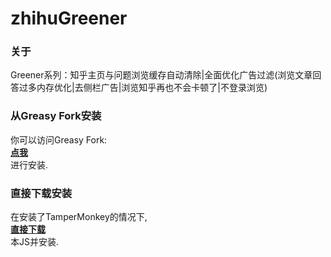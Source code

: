 # zhihuGreener
### 关于
Greener系列：知乎主页与问题浏览缓存自动清除|全面优化广告过滤(浏览文章回答过多内存优化|去侧栏广告|浏览知乎再也不会卡顿了|不登录浏览)
### 从Greasy Fork安装
你可以访问Greasy Fork:  
**[点我](https://greasyfork.org/zh-CN/scripts/378584-%E6%8C%81%E7%BB%AD%E6%9B%B4%E6%96%B0-greener%E7%B3%BB%E5%88%97-%E7%9F%A5%E4%B9%8E%E4%B8%BB%E9%A1%B5%E4%B8%8E%E9%97%AE%E9%A2%98%E6%B5%8F%E8%A7%88%E7%BC%93%E5%AD%98%E8%87%AA%E5%8A%A8%E6%B8%85%E9%99%A4-%E5%85%A8%E9%9D%A2%E4%BC%98%E5%8C%96%E5%B9%BF%E5%91%8A%E8%BF%87%E6%BB%A4-%E6%B5%8F%E8%A7%88%E6%96%87%E7%AB%A0%E5%9B%9E%E7%AD%94%E8%BF%87%E5%A4%9A%E5%86%85%E5%AD%98%E4%BC%98%E5%8C%96-%E5%8E%BB%E4%BE%A7%E6%A0%8F%E5%B9%BF%E5%91%8A-%E6%B5%8F%E8%A7%88%E7%9F%A5%E4%B9%8E%E5%86%8D%E4%B9%9F%E4%B8%8D%E4%BC%9A%E5%8D%A1%E9%A1%BF%E4%BA%86-%E4%B8%8D%E7%99%BB%E5%BD%95%E6%B5%8F%E8%A7%88)**  
进行安装.
### 直接下载安装
在安装了TamperMonkey的情况下,  
**[直接下载]()**  
本JS并安装.
